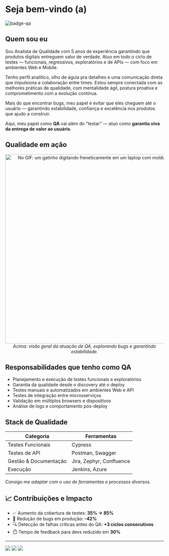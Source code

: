 
<!--div align="center">
  <a href="https://github.com/jheannyc">
  <img height="180em" src="https://github-readme-stats.vercel.app/api?username=jheannyc&show_icons=true&theme=midnight-purple&include_all_commits=true&count_private=true"/>
  <img height="180em" src="https://github-readme-stats.vercel.app/api/top-langs/?username=jheannyc&layout=compact&langs_count=7&theme=midnight-purple"/>
</div
  
  #### Languages, frameworks and other tools then I know:
<div style="display: inline_block">
  <img align="center" alt="Rafa-Js" height="30" width="40" src="https://cdn.jsdelivr.net/gh/devicons/devicon/icons/java/java-original.svg">
  <img align="center" alt="Rafa-Js" height="30" width="40" src="https://cdn.jsdelivr.net/gh/devicons/devicon/icons/spring/spring-original.svg">
  <img align="center" alt="Rafa-Js" height="30" width="30" src="https://www.vectorlogo.zone/logos/getpostman/getpostman-icon.svg">
  <img align="center" alt="Rafa-Js" height="30" width="40" src="https://cdn.jsdelivr.net/gh/devicons/devicon/icons/postgresql/postgresql-plain-wordmark.svg">
  <img align="center" alt="Rafa-Js" height="30" width="40" src="https://cdn.jsdelivr.net/gh/devicons/devicon/icons/vscode/vscode-original.svg">
  <img align="center" alt="Rafa-Js" height="30" width="30" src="https://cdn.worldvectorlogo.com/logos/azure-1.svg">
  <img align="center" alt="Rafa-Js" height="30" width="30" src="https://cdn.worldvectorlogo.com/logos/jira-1.svg">
  <img align="center" alt="Rafa-Js" height="30" width="30" src="https://cdn.worldvectorlogo.com/logos/confluence-1.svg">

</div>-->
  
  # Seja bem-vindo (a)

![badge-qa](https://img.shields.io/badge/quality-assured-%2300b894?style=flat&logo=checkmarx&logoColor=white)
<!--![badge-status](https://img.shields.io/badge/status-em%20andamento-yellow) 
![badge-tested](https://img.shields.io/badge/tested%20with-❤%20%20Postman%20%7C%20Cypress-blue)-->

## Quem sou eu

Sou Analista de Qualidade com 5 anos de experiência garantindo que produtos digitais entreguem valor de verdade. Atuo em todo o ciclo de testes — funcionais, regressivos, exploratórios e de APIs — com foco em ambientes Web e Mobile.

Tenho perfil analítico, olho de águia pra detalhes e uma comunicação direta que impulsiona a colaboração entre times. Estou sempre conectada com as melhores práticas de qualidade, com mentalidade ágil, postura proativa e comprometimento com a evolução contínua.

Mais do que encontrar bugs, meu papel é evitar que eles cheguem até o usuário — garantindo estabilidade, confiança e excelência nos produtos que ajudo a construir.

Aqui, meu papel como **QA** vai além do "testar" — atuo como **garantia viva da entrega de valor ao usuário**.


##  Qualidade em ação

<div align="center">
  <img alt="No GIF: um gatinho digitando freneticamente em um laptop com moldura de likes" src="https://media0.giphy.com/media/v1.Y2lkPTc5MGI3NjExa2p2N2wxNjdyN3dycTgxZ25iMTFiZHpwZXprMWtyNHV3MzN5Z2lyZCZlcD12MV9pbnRlcm5hbF9naWZfYnlfaWQmY3Q9Zw/3o7WTL4qQCbbLLV2Pm/giphy.gif" width="600" />
   <br><i>Acima: visão geral da atuação de QA, explorando bugs e garantindo estabilidade.</i>
</div>




## Responsabilidades que tenho como QA

- Planejamento e execução de testes funcionais e exploratórios
- Garantia da qualidade desde o discovery até o deploy
- Testes manuais e automatizados em ambientes Web e API
- Testes de integração entre microsserviços
- Validação em múltiplos browsers e dispositivos
- Análise de logs e comportamento pós-deploy


## Stack de Qualidade

| Categoria              | Ferramentas                   |
|------------------------|-------------------------------|
| Testes Funcionais      | Cypress                       |
| Testes de API          | Postman, Swagger              |
| Gestão & Documentação  | Jira, Zephyr, Confluence      |
| Execução               | Jenkins, Azure                |

*Consigo me adaptar com o uso de ferramentas e processos diversos.*


## 📈 Contribuições e Impacto

- ✅ Aumento da cobertura de testes: **35% → 85%**
- 🐛 Redução de bugs em produção: **-42%**
- 🔍 Detecção de falhas críticas antes do QA: **+3 ciclos consecutivos**
- ⏱️ Tempo de feedback para devs reduzido em **30%**

---

<div> 
    <a href="https://www.linkedin.com/in/jeane-cardoso-5b267741/" target="_blank"><img src="https://img.shields.io/badge/-LinkedIn-%230077B5?style=for-the-badge&logo=linkedin&logoColor=white" target="_blank"></a> 
    <a href = "mailto:jeanecardoso.qa@gmail.com"><img src="https://img.shields.io/badge/-Gmail-%23333?style=for-the-badge&logo=gmail&logoColor=white" target="_blank"></a>
    <a href="https://instagram.com/jheannyc" target="_blank"><img src="https://img.shields.io/badge/-Instagram-%23E4405F?style=for-the-badge&logo=instagram&logoColor=white" target="_blank"></a>

<!--   ![snake gif](https://github.com/JheannyC/jheannyc/blob/output/github-contribution-grid-snake.svg) -->
 
</div>
